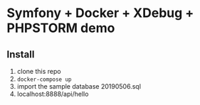 # Symfony + Docker + XDebug + PHPSTORM demo

## Install

1. clone this repo
2. ```docker-compose up```
3. import the sample database 20190506.sql
4. localhost:8888/api/hello

